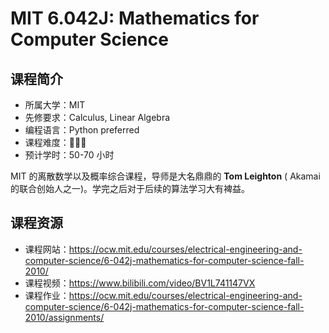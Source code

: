 # MIT 6.042J: Mathematics for Computer Science

## 课程简介

- 所属大学：MIT
- 先修要求：Calculus, Linear Algebra
- 编程语言：Python preferred
- 课程难度：🌟🌟🌟
- 预计学时：50-70 小时

MIT 的离散数学以及概率综合课程，导师是大名鼎鼎的 **Tom Leighton** ( Akamai 的联合创始人之一)。学完之后对于后续的算法学习大有裨益。

## 课程资源

- 课程网站：<https://ocw.mit.edu/courses/electrical-engineering-and-computer-science/6-042j-mathematics-for-computer-science-fall-2010/>
- 课程视频：<https://www.bilibili.com/video/BV1L741147VX>
- 课程作业：<https://ocw.mit.edu/courses/electrical-engineering-and-computer-science/6-042j-mathematics-for-computer-science-fall-2010/assignments/>
